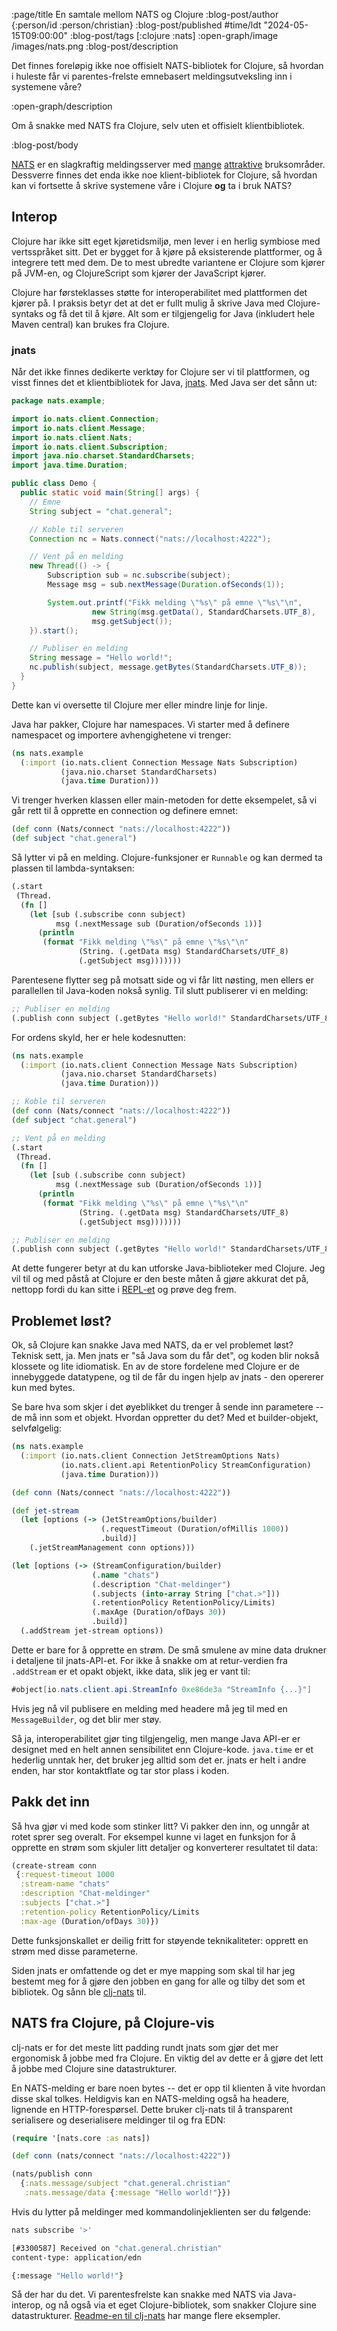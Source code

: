 :page/title En samtale mellom NATS og Clojure
:blog-post/author {:person/id :person/christian}
:blog-post/published #time/ldt "2024-05-15T09:00:00"
:blog-post/tags [:clojure :nats]
:open-graph/image /images/nats.png
:blog-post/description

Det finnes foreløpig ikke noe offisielt NATS-bibliotek for Clojure, så hvordan i
huleste får vi parentes-frelste emnebasert meldingsutveksling inn i systemene
våre?

:open-graph/description

Om å snakke med NATS fra Clojure, selv uten et offisielt klientbibliotek.

:blog-post/body

[NATS](/intro-til-nats/) er en slagkraftig meldingsserver med
[mange](/nats-jet-stream/) [attraktive](/nats-kv/) bruksområder. Dessverre
finnes det enda ikke noe klient-bibliotek for Clojure, så hvordan kan vi
fortsette å skrive systemene våre i Clojure **og** ta i bruk NATS?

## Interop

Clojure har ikke sitt eget kjøretidsmiljø, men lever i en herlig symbiose med
vertsspråket sitt. Det er bygget for å kjøre på eksisterende plattformer, og å
integrere tett med dem. De to mest ubredte variantene er Clojure som kjører på
JVM-en, og ClojureScript som kjører der JavaScript kjører.

Clojure har førsteklasses støtte for interoperabilitet med plattformen det
kjører på. I praksis betyr det at det er fullt mulig å skrive Java med
Clojure-syntaks og få det til å kjøre. Alt som er tilgjengelig for Java
(inkludert hele Maven central) kan brukes fra Clojure.

### jnats

Når det ikke finnes dedikerte verktøy for Clojure ser vi til plattformen, og
visst finnes det et klientbibliotek for Java,
[jnats](https://javadoc.io/doc/io.nats/jnats/latest/index.html). Med Java ser
det sånn ut:

```java
package nats.example;

import io.nats.client.Connection;
import io.nats.client.Message;
import io.nats.client.Nats;
import io.nats.client.Subscription;
import java.nio.charset.StandardCharsets;
import java.time.Duration;

public class Demo {
  public static void main(String[] args) {
    // Emne
    String subject = "chat.general";

    // Koble til serveren
    Connection nc = Nats.connect("nats://localhost:4222");

    // Vent på en melding
    new Thread(() -> {
        Subscription sub = nc.subscribe(subject);
        Message msg = sub.nextMessage(Duration.ofSeconds(1));

        System.out.printf("Fikk melding \"%s\" på emne \"%s\"\n",
                  new String(msg.getData(), StandardCharsets.UTF_8),
                  msg.getSubject());
    }).start();

    // Publiser en melding
    String message = "Hello world!";
    nc.publish(subject, message.getBytes(StandardCharsets.UTF_8));
  }
}
```

Dette kan vi oversette til Clojure mer eller mindre linje for linje.

Java har pakker, Clojure har namespaces. Vi starter med å definere namespacet og
importere avhengighetene vi trenger:

```clj
(ns nats.example
  (:import (io.nats.client Connection Message Nats Subscription)
           (java.nio.charset StandardCharsets)
           (java.time Duration)))
```

Vi trenger hverken klassen eller main-metoden for dette eksempelet, så vi går
rett til å opprette en connection og definere emnet:

```clj
(def conn (Nats/connect "nats://localhost:4222"))
(def subject "chat.general")
```

Så lytter vi på en melding. Clojure-funksjoner er `Runnable` og kan dermed ta
plassen til lambda-syntaksen:

```clj
(.start
 (Thread.
  (fn []
    (let [sub (.subscribe conn subject)
          msg (.nextMessage sub (Duration/ofSeconds 1))]
      (println
       (format "Fikk melding \"%s\" på emne \"%s\"\n"
               (String. (.getData msg) StandardCharsets/UTF_8)
               (.getSubject msg)))))))
```

Parentesene flytter seg på motsatt side og vi får litt nøsting, men ellers er
parallellen til Java-koden nokså synlig. Til slutt publiserer vi en melding:

```clj
;; Publiser en melding
(.publish conn subject (.getBytes "Hello world!" StandardCharsets/UTF_8))
```

For ordens skyld, her er hele kodesnutten:

```clj
(ns nats.example
  (:import (io.nats.client Connection Message Nats Subscription)
           (java.nio.charset StandardCharsets)
           (java.time Duration)))

;; Koble til serveren
(def conn (Nats/connect "nats://localhost:4222"))
(def subject "chat.general")

;; Vent på en melding
(.start
 (Thread.
  (fn []
    (let [sub (.subscribe conn subject)
          msg (.nextMessage sub (Duration/ofSeconds 1))]
      (println
       (format "Fikk melding \"%s\" på emne \"%s\"\n"
               (String. (.getData msg) StandardCharsets/UTF_8)
               (.getSubject msg)))))))

;; Publiser en melding
(.publish conn subject (.getBytes "Hello world!" StandardCharsets/UTF_8))
```

At dette fungerer betyr at du kan utforske Java-biblioteker med Clojure. Jeg vil
til og med påstå at Clojure er den beste måten å gjøre akkurat det på, nettopp
fordi du kan sitte i [REPL-et](https://www.kodemaker.no/blogg/2022-10-repl/) og
prøve deg frem.

## Problemet løst?

Ok, så Clojure kan snakke Java med NATS, da er vel problemet løst? Teknisk sett,
ja. Men jnats er "så Java som du får det", og koden blir nokså klossete og lite
idiomatisk. En av de store fordelene med Clojure er de innebyggede datatypene,
og til de får du ingen hjelp av jnats - den opererer kun med bytes.

Se bare hva som skjer i det øyeblikket du trenger å sende inn parametere -- de
må inn som et objekt. Hvordan oppretter du det? Med et builder-objekt,
selvfølgelig:

```clj
(ns nats.example
  (:import (io.nats.client Connection JetStreamOptions Nats)
           (io.nats.client.api RetentionPolicy StreamConfiguration)
           (java.time Duration)))

(def conn (Nats/connect "nats://localhost:4222"))

(def jet-stream
  (let [options (-> (JetStreamOptions/builder)
                    (.requestTimeout (Duration/ofMillis 1000))
                    .build)]
    (.jetStreamManagement conn options)))

(let [options (-> (StreamConfiguration/builder)
                  (.name "chats")
                  (.description "Chat-meldinger")
                  (.subjects (into-array String ["chat.>"]))
                  (.retentionPolicy RetentionPolicy/Limits)
                  (.maxAge (Duration/ofDays 30))
                  .build)]
  (.addStream jet-stream options))
```

Dette er bare for å opprette en strøm. De små smulene av mine data drukner i
detaljene til jnats-API-et. For ikke å snakke om at retur-verdien fra
`.addStream` er et opakt objekt, ikke data, slik jeg er vant til:

```java
#object[io.nats.client.api.StreamInfo 0xe86de3a "StreamInfo {...}"]
```

Hvis jeg nå vil publisere en melding med headere må jeg til med en
`MessageBuilder`, og det blir mer støy.

Så ja, interoperabilitet gjør ting tilgjengelig, men mange Java API-er er
designet med en helt annen sensibilitet enn Clojure-kode. `java.time` er et
hederlig unntak her, det bruker jeg alltid som det er. jnats er helt i andre
enden, har stor kontaktflate og tar stor plass i koden.

## Pakk det inn

Så hva gjør vi med kode som stinker litt? Vi pakker den inn, og unngår at rotet
sprer seg overalt. For eksempel kunne vi laget en funksjon for å opprette en
strøm som skjuler litt detaljer og konverterer resultatet til data:

```clj
(create-stream conn
 {:request-timeout 1000
  :stream-name "chats"
  :description "Chat-meldinger"
  :subjects ["chat.>"]
  :retention-policy RetentionPolicy/Limits
  :max-age (Duration/ofDays 30)})
```

Dette funksjonskallet er deilig fritt for støyende teknikaliteter: opprett en
strøm med disse parameterne.

Siden jnats er omfattende og det er mye mapping som skal til har jeg bestemt meg
for å gjøre den jobben en gang for alle og tilby det som et bibliotek. Og sånn
ble [clj-nats](https://github.com/cjohansen/clj-nats) til.

## NATS fra Clojure, på Clojure-vis

clj-nats er for det meste litt padding rundt jnats som gjør det mer ergonomisk å
jobbe med fra Clojure. En viktig del av dette er å gjøre det lett å jobbe med
Clojure sine datastrukturer.

En NATS-melding er bare noen bytes -- det er opp til klienten å vite hvordan
disse skal tolkes. Heldigvis kan en NATS-melding også ha headere, lignende en
HTTP-forespørsel. Dette bruker clj-nats til å transparent serialisere og
deserialisere meldinger til og fra EDN:

```clj
(require '[nats.core :as nats])

(def conn (nats/connect "nats://localhost:4222"))

(nats/publish conn
  {:nats.message/subject "chat.general.christian"
   :nats.message/data {:message "Hello world!"}})
```

Hvis du lytter på meldinger med kommandolinjeklienten ser du følgende:

```sh
nats subscribe '>'

[#3300587] Received on "chat.general.christian"
content-type: application/edn

{:message "Hello world!"}
```

Så der har du det. Vi parentesfrelste kan snakke med NATS via Java-interop, og
nå også via et eget Clojure-bibliotek, som snakker Clojure sine datastrukturer.
[Readme-en til clj-nats](https://github.com/cjohansen/clj-nats) har mange flere
eksempler.
